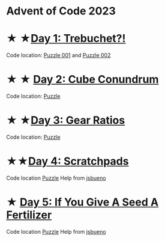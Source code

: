 # Advent of Code 2023

# ★ ★[Day 1: Trebuchet?!](https://adventofcode.com/2023/day/1)
Code location: [Puzzle 001](codigo/puzzle_001.py) and [Puzzle 002](codigo/puzzle_002.py)

# ★ ★ [Day 2: Cube Conundrum](https://adventofcode.com/2023/day/2)
Code location: [Puzzle](codigo/day2.ipynb)

# ★ ★[Day 3: Gear Ratios](https://adventofcode.com/2023/day/3)
Code location: [Puzzle](codigo/day3.ipynb)

# ★★[Day 4: Scratchpads](https://adventofcode.com/2023/day/4)
Code location [Puzzle](codigo/day4.ipynb)
Help from [jsbueno](https://www.youtube.com/watch?v=nINYp6Rzpj8)


# ★ [Day 5: If You Give A Seed A Fertilizer](https://adventofcode.com/2023/day/5)
Code location [Puzzle](codigo/day5.ipynb)
Help from [jsbueno](https://www.youtube.com/watch?v=GvgH3P5eQIM)
